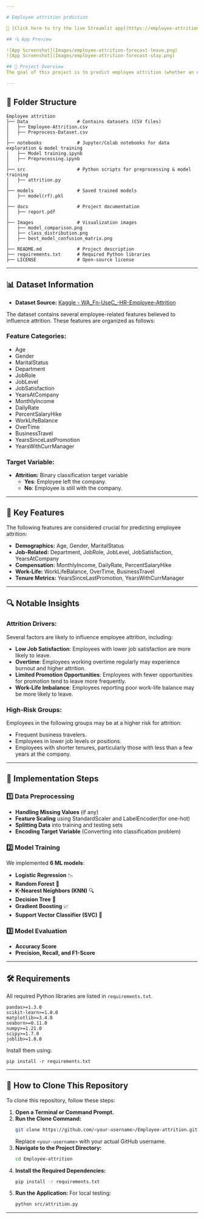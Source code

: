 ```yaml
---

# Employee attrition prdiction

🚀 [Click here to try the live Streamlit app](https://employee-attrition-forecast.streamlit.app/)  

## 🔍 App Preview

![App Screenshot](Images/employee-attrition-forecast-leave.png)
![App Screenshot](Images/employee-attrition-forecast-stay.png)

## 📌 Project Overview
The goal of this project is to predict employee attrition (whether an employee will leave the company) using machine learning models. The dataset contains various employee-related features such as job satisfaction, monthly income, years at the company, and more.

---
```


## 📂 Folder Structure
```
Employee attrition 
├── Data                  # Contains datasets (CSV files)
│   ├── Employee-Attrition.csv
│   ├── Preprocess-Dataset.csv
│
├── notebooks             # Jupyter/Colab notebooks for data exploration & model training
│   ├── Model training.ipynb
│   ├── Preprocessing.ipynb
│
├── src                   # Python scripts for preprocessing & model training
│   ├── attrition.py
│
├── models                # Saved trained models
│   ├── model(rf).pkl
│
├── docs                  # Project documentation
│   ├── report.pdf
│
├── Images                # Visualization images
│   ├── model_comparison.png
│   ├── class_distribution.png
│   ├── best_model_confusion_matrix.png
│
├── README.md             # Project description
├── requirements.txt      # Required Python libraries
├── LICENSE               # Open-source license
```

---

## 📊 Dataset Information

- **Dataset Source:** [Kaggle - WA_Fn-UseC_-HR-Employee-Attrition](https://www.kaggle.com/datasets/mohamedmahmoud153/wa-fn-usec-hr-employee-attrition)

The dataset contains several employee-related features believed to influence attrition. These features are organized as follows:

### Feature Categories:
  - Age
  - Gender
  - MaritalStatus
  - Department
  - JobRole
  - JobLevel
  - JobSatisfaction
  - YearsAtCompany
  - MonthlyIncome
  - DailyRate
  - PercentSalaryHike
  - WorkLifeBalance
  - OverTime
  - BusinessTravel
  - YearsSinceLastPromotion
  - YearsWithCurrManager

### Target Variable:
- **Attrition:** Binary classification target variable
  - **Yes**: Employee left the company.
  - **No**: Employee is still with the company.

---

## 🔑 Key Features
The following features are considered crucial for predicting employee attrition:

- **Demographics:** Age, Gender, MaritalStatus
- **Job-Related:** Department, JobRole, JobLevel, JobSatisfaction, YearsAtCompany
- **Compensation:** MonthlyIncome, DailyRate, PercentSalaryHike
- **Work-Life:** WorkLifeBalance, OverTime, BusinessTravel
- **Tenure Metrics:** YearsSinceLastPromotion, YearsWithCurrManager

---

## 🔍 Notable Insights

### **Attrition Drivers:**
Several factors are likely to influence employee attrition, including:
- **Low Job Satisfaction**: Employees with lower job satisfaction are more likely to leave.
- **Overtime**: Employees working overtime regularly may experience burnout and higher attrition.
- **Limited Promotion Opportunities**: Employees with fewer opportunities for promotion tend to leave more frequently.
- **Work-Life Imbalance**: Employees reporting poor work-life balance may be more likely to leave.

### **High-Risk Groups:**
Employees in the following groups may be at a higher risk for attrition:
- Frequent business travelers.
- Employees in lower job levels or positions.
- Employees with shorter tenures, particularly those with less than a few years at the company.

---

## 📌 Implementation Steps
### **1️⃣ Data Preprocessing**
- **Handling Missing Values** (if any)
- **Feature Scaling** using StandardScaler and LabelEncoder(for one-hot)
- **Splitting Data** into training and testing sets
- **Encoding Target Variable** (Converting into classification problem)

### **2️⃣ Model Training**
We implemented **6 ML models**:
- **Logistic Regression** 📉
- **Random Forest** 🌳
- **K-Nearest Neighbors (KNN)** 🔍
- **Decision Tree** 🌿
- **Gradient Boosting** 📈
- **Support Vector Classifier (SVC)** 🏹

### **3️⃣ Model Evaluation**
- **Accuracy Score**
- **Precision, Recall, and F1-Score**

---

## 🛠️ Requirements
All required Python libraries are listed in `requirements.txt`.

```
pandas>=1.3.0
scikit-learn>=1.0.0
matplotlib>=3.4.0
seaborn>=0.11.0
numpy>=1.21.0
scipy>=1.7.0
joblib>=1.0.0
```

Install them using:
```
pip install -r requirements.txt
```


---

## 🔄 How to Clone This Repository
To clone this repository, follow these steps:

1. **Open a Terminal or Command Prompt.**
2. **Run the Clone Command:**
   ```bash
   git clone https://github.com/<your-username>/Employee-attrition.git
   ```
   Replace `<your-username>` with your actual GitHub username.
3. **Navigate to the Project Directory:**
   ```bash
   cd Employee-attrition
   ```
4. **Install the Required Dependencies:**
   ```bash
   pip install -r requirements.txt
   ```
5. **Run the Application:**
   For local testing:
   ```bash
   python src/attrition.py
   ```

---
